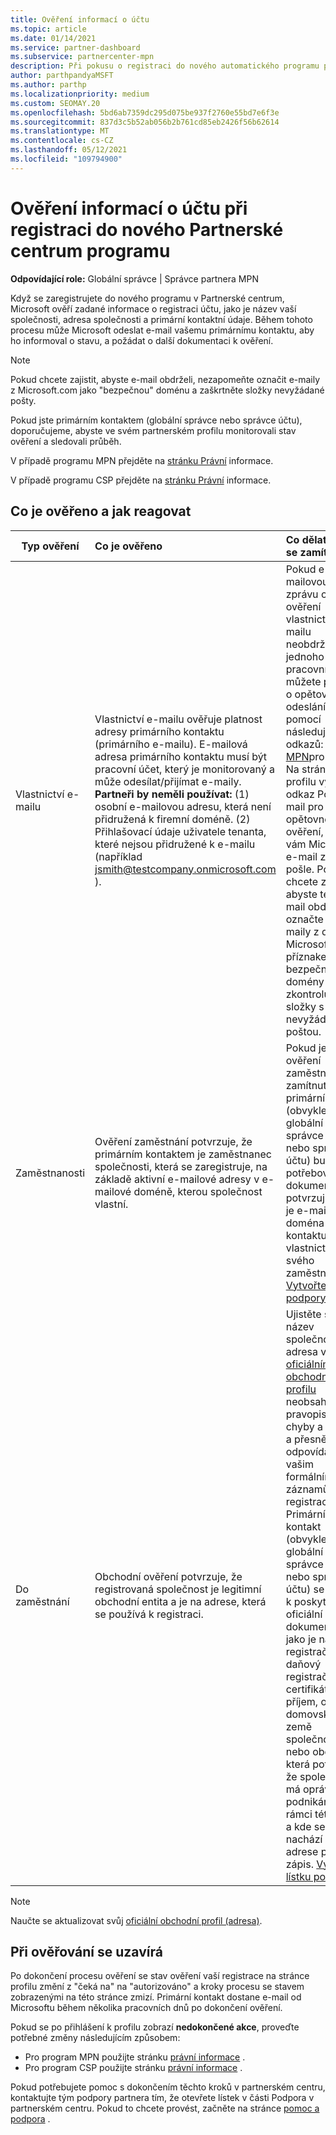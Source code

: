 ```yaml
---
title: Ověření informací o účtu
ms.topic: article
ms.date: 01/14/2021
ms.service: partner-dashboard
ms.subservice: partnercenter-mpn
description: Při pokusu o registraci do nového automatického programu postupujte podle stavu Partnerské centrum účtu. Zjistěte, jak v případě potřeby zadat další informace.
author: parthpandyaMSFT
ms.author: parthp
ms.localizationpriority: medium
ms.custom: SEOMAY.20
ms.openlocfilehash: 5bd6ab7359dc295d075be937f2760e55bd7e6f3e
ms.sourcegitcommit: 837d3c5b52ab056b2b761cd85eb2426f56b62614
ms.translationtype: MT
ms.contentlocale: cs-CZ
ms.lasthandoff: 05/12/2021
ms.locfileid: "109794900"
---
```

# <a name="verify-your-account-information-when-you-enroll-in-a-new-partner-center-program"></a>Ověření informací o účtu při registraci do nového Partnerské centrum programu

**Odpovídající role:** Globální správce | Správce partnera MPN

Když se zaregistrujete do nového programu v Partnerské centrum, Microsoft ověří zadané informace o registraci účtu, jako je název vaší společnosti, adresa společnosti a primární kontaktní údaje. Během tohoto procesu může Microsoft odeslat e-mail vašemu primárnímu kontaktu, aby ho informoval o stavu, a požádat o další dokumentaci k ověření.

>[!NOTE]
>Pokud chcete zajistit, abyste e-mail obdrželi, nezapomeňte označit e-maily z Microsoft.com jako "bezpečnou" doménu a zaškrtněte složky nevyžádané pošty.

Pokud jste primárním kontaktem (globální správce nebo správce účtu), doporučujeme, abyste ve svém partnerském profilu monitorovali stav ověření a sledovali průběh.

V případě programu MPN přejděte na [stránku Právní](https://partner.microsoft.com/pcv/accountsettings/connectedpartnerprofile) informace.

V případě programu CSP přejděte na [stránku Právní](https://partner.microsoft.com/pcv/accountsettings/partnerprofile) informace.


## <a name="what-is-verified-and-how-to-respond"></a>Co je ověřeno a jak reagovat

|**Typ ověření**   |**Co je ověřeno**   |**Co dělat, když se zamítne**   |
|----------------------------|:-----------------------------------|:--------------------------------------|
|Vlastnictví e-mailu   |Vlastnictví e-mailu ověřuje platnost adresy primárního kontaktu (primárního e-mailu). E-mailová adresa primárního kontaktu musí být pracovní účet, který je monitorovaný a může odesílat/přijímat e-maily. **Partneři by neměli používat:** (1) osobní e-mailovou adresu, která není přidružená k firemní doméně. (2) Přihlašovací údaje uživatele tenanta, které nejsou přidružené k e-mailu (například jsmith@testcompany.onmicrosoft.com ).  |Pokud e-mailovou zprávu o ověření vlastnictví e-mailu neobdržíte do jednoho pracovního dne, můžete požádat o opětovné odeslání pomocí následujících odkazů: pro [MPN](https://partner.microsoft.com/pcv/accountsettings/connectedpartnerprofile)pro [CSP.](https://partner.microsoft.com/pcv/accountsettings/partnerprofile) Na stránce profilu vyberte odkaz Poslat e-mail pro opětovné ověření, aby vám Microsoft e-mail znovu pošle. Pokud chcete zajistit, abyste tento e-mail obdrželi, označte e-maily z domény Microsoft.com příznakem bezpečné domény a zkontrolujte složky s nevyžádanou poštou.|
|Zaměstnanosti |Ověření zaměstnání potvrzuje, že primárním kontaktem je zaměstnanec společnosti, která se zaregistruje, na základě aktivní e-mailové adresy v e-mailové doméně, kterou společnost vlastní.|Pokud je ověření zaměstnání zamítnuto, primární kontakt (obvykle váš globální správce účtu nebo správce účtu) bude potřebovat dokumentaci potvrzující, že je e-mailová doména kontaktu pod vlastnictvím svého zaměstnavatele. [Vytvořte lístek podpory](https://partner.microsoft.com/dashboard/support/csp/servicerequests/create?stage=2&topicid=c34a5c81-a111-476d-11a4-81c808c37a6b).|
|Do zaměstnání   | Obchodní ověření potvrzuje, že registrovaná společnost je legitimní obchodní entita a je na adrese, která se používá k registraci.|Ujistěte se, že název společnosti a adresa v [oficiálním obchodním profilu](https://partner.microsoft.com/pcv/accountsettings/connectedpartnerprofile) neobsahují pravopisné chyby a zkratky a přesně odpovídají vašim formálním záznamům o registraci firmy. Primární kontakt (obvykle váš globální správce účtu nebo správce účtu) se vyzve k poskytnutí oficiální dokumentace, jako je například registrační nebo daňový registrační certifikát nebo příjem, od domovské země společnosti nebo obce, která potvrzuje, že společnost má oprávnění k podnikání v rámci této entity a kde se nachází na adrese pro zápis. [Vytvoření lístku podpory](https://partner.microsoft.com/dashboard/support/csp/servicerequests/create?stage=2&topicid=52ac28f3-d58f-99d9-9846-3df5a6477c54)|

>[!NOTE]
>Naučte se aktualizovat svůj [oficiální obchodní profil (adresa)](update-your-partner-profile.md).

## <a name="when-verification-concludes"></a>Při ověřování se uzavírá

Po dokončení procesu ověření se stav ověření vaší registrace na stránce profilu změní z "čeká na" na "autorizováno" a kroky procesu se stavem zobrazenými na této stránce zmizí.
Primární kontakt dostane e-mail od Microsoftu během několika pracovních dnů po dokončení ověření. 

Pokud se po přihlášení k profilu zobrazí **nedokončené akce**, proveďte potřebné změny následujícím způsobem:

- Pro program MPN použijte stránku [právní informace](https://partner.microsoft.com/pcv/accountsettings/connectedpartnerprofile) .  
- Pro program CSP použijte stránku [právní informace](https://partner.microsoft.com/pcv/accountsettings/partnerprofile) .

Pokud potřebujete pomoc s dokončením těchto kroků v partnerském centru, kontaktujte tým podpory partnera tím, že otevřete lístek v části Podpora v partnerském centru. Pokud to chcete provést, začněte na stránce [pomoc a podpora](https://partner.microsoft.com/dashboard/support/servicerequests/create?stage=2&topicid=21655de7-7dbb-4927-33a2-f60f45feadf3) .
